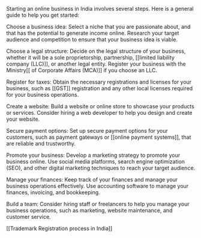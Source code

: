 Starting an online business in India involves several steps. Here is a general guide to help you get started:

Choose a business idea: Select a niche that you are passionate about, and that has the potential to generate income online. Research your target audience and competition to ensure that your business idea is viable.

Choose a legal structure: Decide on the legal structure of your business, whether it will be a sole proprietorship, partnership, [[limited liability company (LLC)]], or another legal entity. Register your business with the Ministry[[ of Corporate Affairs (MCA)]] if you choose an LLC.

Register for taxes: Obtain the necessary registrations and licenses for your business, such as [[GST]] registration and any other local licenses required for your business operations.

Create a website: Build a website or online store to showcase your products or services. Consider hiring a web developer to help you design and create your website.

Secure payment options: Set up secure payment options for your customers, such as payment gateways or [[online payment systems]], that are reliable and trustworthy.

Promote your business: Develop a marketing strategy to promote your business online. Use social media platforms, search engine optimization (SEO), and other digital marketing techniques to reach your target audience.

Manage your finances: Keep track of your finances and manage your business operations effectively. Use accounting software to manage your finances, invoicing, and bookkeeping.

Build a team: Consider hiring staff or freelancers to help you manage your business operations, such as marketing, website maintenance, and customer service.


[[Trademark Registration process in India]]